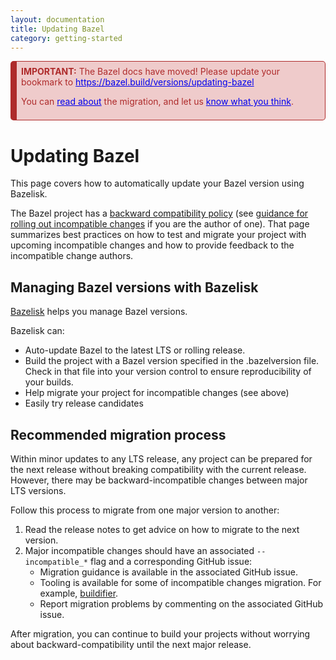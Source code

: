 ```yaml
---
layout: documentation
title: Updating Bazel
category: getting-started
---
```


<div style="background-color: #EFCBCB; color: #AE2B2B;  border: 1px solid #AE2B2B; border-radius: 5px; border-left: 10px solid #AE2B2B; padding: 0.5em;">
<b>IMPORTANT:</b> The Bazel docs have moved! Please update your bookmark to <a href="https://bazel.build/versions/updating-bazel" style="color: #0000EE;">https://bazel.build/versions/updating-bazel</a>
<p/>
You can <a href="https://blog.bazel.build/2022/02/17/Launching-new-Bazel-site.html" style="color: #0000EE;">read about</a> the migration, and let us <a href="https://forms.gle/onkAkr2ZwBmcbWXj7" style="color: #0000EE;">know what you think</a>.
</div>


# Updating Bazel

This page covers how to automatically update your Bazel version using Bazelisk.

The Bazel project has a [backward compatibility
policy](https://docs.bazel.build/versions/main/backward-compatibility.html)
(see [guidance for rolling out incompatible
changes](https://www.bazel.build/maintaining/breaking-changes-guide.html) if you
are the author of one). That page summarizes best practices on how to test and
migrate your project with upcoming incompatible changes and how to provide
feedback to the incompatible change authors.

## Managing Bazel versions with Bazelisk

[Bazelisk](https://github.com/bazelbuild/bazelisk) helps you manage Bazel
versions.

Bazelisk can:
*   Auto-update Bazel to the latest LTS or rolling release.
*   Build the project with a Bazel version specified in the .bazelversion
    file. Check in that file into your version control to ensure reproducibility
    of your builds.
*   Help migrate your project for incompatible changes (see above)
*   Easily try release candidates

## Recommended migration process

Within minor updates to any LTS release, any
project can be prepared for the next release without breaking
compatibility with the current release. However, there may be
backward-incompatible changes between major LTS versions.

Follow this process to migrate from one major version to another:

1. Read the release notes to get advice on how to migrate to the next version.
1. Major incompatible changes should have an associated `--incompatible_*` flag
   and a corresponding GitHub issue:
    *   Migration guidance is available in the associated GitHub issue.
    *   Tooling is available for some of incompatible changes migration. For
        example, [buildifier](https://github.com/bazelbuild/buildtools/releases).
    *   Report migration problems by commenting on the associated GitHub issue.

After migration, you can continue to build your projects without worrying about
backward-compatibility until the next major release.
